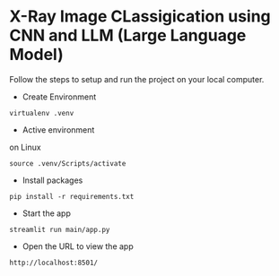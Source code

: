 <h1>X-Ray Image CLassigication using CNN and LLM (Large Language Model)</h1>

Follow the steps to setup and run the project on your local computer.

- Create Environment
```
virtualenv .venv
```

- Active environment

on Linux
```
source .venv/Scripts/activate
```

- Install packages
```
pip install -r requirements.txt
```

- Start the app
```
streamlit run main/app.py
```

- Open the URL to view the app
```
http://localhost:8501/
```